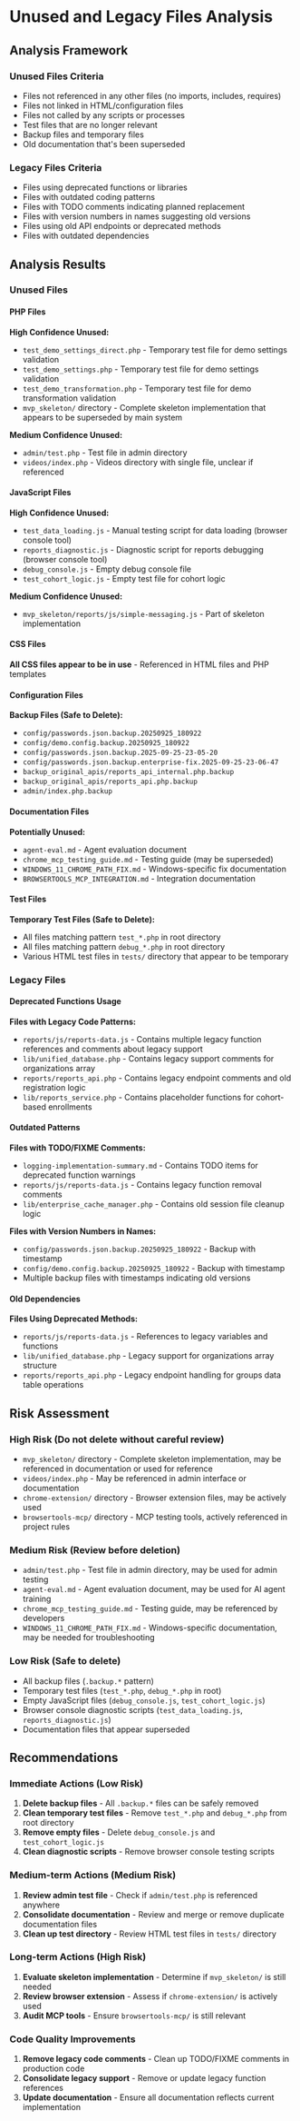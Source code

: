 # Unused and Legacy Files Analysis

## Analysis Framework

### Unused Files Criteria
- Files not referenced in any other files (no imports, includes, requires)
- Files not linked in HTML/configuration files
- Files not called by any scripts or processes
- Test files that are no longer relevant
- Backup files and temporary files
- Old documentation that's been superseded

### Legacy Files Criteria
- Files using deprecated functions or libraries
- Files with outdated coding patterns
- Files with TODO comments indicating planned replacement
- Files with version numbers in names suggesting old versions
- Files using old API endpoints or deprecated methods
- Files with outdated dependencies

## Analysis Results

### Unused Files

#### PHP Files
**High Confidence Unused:**
- `test_demo_settings_direct.php` - Temporary test file for demo settings validation
- `test_demo_settings.php` - Temporary test file for demo settings validation  
- `test_demo_transformation.php` - Temporary test file for demo transformation validation
- `mvp_skeleton/` directory - Complete skeleton implementation that appears to be superseded by main system

**Medium Confidence Unused:**
- `admin/test.php` - Test file in admin directory
- `videos/index.php` - Videos directory with single file, unclear if referenced

#### JavaScript Files
**High Confidence Unused:**
- `test_data_loading.js` - Manual testing script for data loading (browser console tool)
- `reports_diagnostic.js` - Diagnostic script for reports debugging (browser console tool)
- `debug_console.js` - Empty debug console file
- `test_cohort_logic.js` - Empty test file for cohort logic

**Medium Confidence Unused:**
- `mvp_skeleton/reports/js/simple-messaging.js` - Part of skeleton implementation

#### CSS Files
**All CSS files appear to be in use** - Referenced in HTML files and PHP templates

#### Configuration Files
**Backup Files (Safe to Delete):**
- `config/passwords.json.backup.20250925_180922`
- `config/demo.config.backup.20250925_180922`
- `config/passwords.json.backup.2025-09-25-23-05-20`
- `config/passwords.json.backup.enterprise-fix.2025-09-25-23-06-47`
- `backup_original_apis/reports_api_internal.php.backup`
- `backup_original_apis/reports_api.php.backup`
- `admin/index.php.backup`

#### Documentation Files
**Potentially Unused:**
- `agent-eval.md` - Agent evaluation document
- `chrome_mcp_testing_guide.md` - Testing guide (may be superseded)
- `WINDOWS_11_CHROME_PATH_FIX.md` - Windows-specific fix documentation
- `BROWSERTOOLS_MCP_INTEGRATION.md` - Integration documentation

#### Test Files
**Temporary Test Files (Safe to Delete):**
- All files matching pattern `test_*.php` in root directory
- All files matching pattern `debug_*.php` in root directory
- Various HTML test files in `tests/` directory that appear to be temporary

### Legacy Files

#### Deprecated Functions Usage
**Files with Legacy Code Patterns:**
- `reports/js/reports-data.js` - Contains multiple legacy function references and comments about legacy support
- `lib/unified_database.php` - Contains legacy support comments for organizations array
- `reports/reports_api.php` - Contains legacy endpoint comments and old registration logic
- `lib/reports_service.php` - Contains placeholder functions for cohort-based enrollments

#### Outdated Patterns
**Files with TODO/FIXME Comments:**
- `logging-implementation-summary.md` - Contains TODO items for deprecated function warnings
- `reports/js/reports-data.js` - Contains legacy function removal comments
- `lib/enterprise_cache_manager.php` - Contains old session file cleanup logic

**Files with Version Numbers in Names:**
- `config/passwords.json.backup.20250925_180922` - Backup with timestamp
- `config/demo.config.backup.20250925_180922` - Backup with timestamp
- Multiple backup files with timestamps indicating old versions

#### Old Dependencies
**Files Using Deprecated Methods:**
- `reports/js/reports-data.js` - References to legacy variables and functions
- `lib/unified_database.php` - Legacy support for organizations array structure
- `reports/reports_api.php` - Legacy endpoint handling for groups data table operations

## Risk Assessment

### High Risk (Do not delete without careful review)
- `mvp_skeleton/` directory - Complete skeleton implementation, may be referenced in documentation or used for reference
- `videos/index.php` - May be referenced in admin interface or documentation
- `chrome-extension/` directory - Browser extension files, may be actively used
- `browsertools-mcp/` directory - MCP testing tools, actively referenced in project rules

### Medium Risk (Review before deletion)
- `admin/test.php` - Test file in admin directory, may be used for admin testing
- `agent-eval.md` - Agent evaluation document, may be used for AI agent training
- `chrome_mcp_testing_guide.md` - Testing guide, may be referenced by developers
- `WINDOWS_11_CHROME_PATH_FIX.md` - Windows-specific documentation, may be needed for troubleshooting

### Low Risk (Safe to delete)
- All backup files (`.backup.*` pattern)
- Temporary test files (`test_*.php`, `debug_*.php` in root)
- Empty JavaScript files (`debug_console.js`, `test_cohort_logic.js`)
- Browser console diagnostic scripts (`test_data_loading.js`, `reports_diagnostic.js`)
- Documentation files that appear superseded

## Recommendations

### Immediate Actions (Low Risk)
1. **Delete backup files** - All `.backup.*` files can be safely removed
2. **Clean temporary test files** - Remove `test_*.php` and `debug_*.php` from root directory
3. **Remove empty files** - Delete `debug_console.js` and `test_cohort_logic.js`
4. **Clean diagnostic scripts** - Remove browser console testing scripts

### Medium-term Actions (Medium Risk)
1. **Review admin test file** - Check if `admin/test.php` is referenced anywhere
2. **Consolidate documentation** - Review and merge or remove duplicate documentation files
3. **Clean up test directory** - Review HTML test files in `tests/` directory

### Long-term Actions (High Risk)
1. **Evaluate skeleton implementation** - Determine if `mvp_skeleton/` is still needed
2. **Review browser extension** - Assess if `chrome-extension/` is actively used
3. **Audit MCP tools** - Ensure `browsertools-mcp/` is still relevant

### Code Quality Improvements
1. **Remove legacy code comments** - Clean up TODO/FIXME comments in production code
2. **Consolidate legacy support** - Remove or update legacy function references
3. **Update documentation** - Ensure all documentation reflects current implementation
